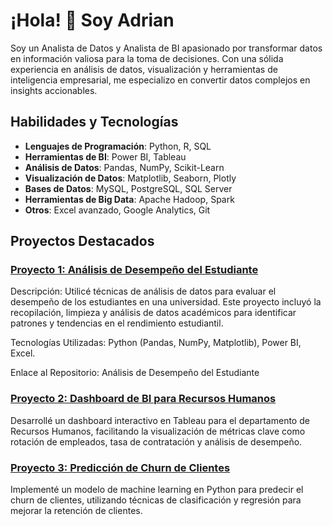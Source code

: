 # ¡Hola! 👋 Soy Adrian

Soy un Analista de Datos y Analista de BI apasionado por transformar datos en información valiosa para la toma de decisiones. Con una sólida experiencia en análisis de datos, visualización y herramientas de inteligencia empresarial, me especializo en convertir datos complejos en insights accionables.

## Habilidades y Tecnologías

- **Lenguajes de Programación**: Python, R, SQL
- **Herramientas de BI**: Power BI, Tableau
- **Análisis de Datos**: Pandas, NumPy, Scikit-Learn
- **Visualización de Datos**: Matplotlib, Seaborn, Plotly
- **Bases de Datos**: MySQL, PostgreSQL, SQL Server
- **Herramientas de Big Data**: Apache Hadoop, Spark
- **Otros**: Excel avanzado, Google Analytics, Git

## Proyectos Destacados

### [Proyecto 1: Análisis de Desempeño del Estudiante]([https://github.com/tu-usuario/proyecto-1](https://github.com/aarm2905/Portafolio-Power-BI/tree/d91358b71d23f3983c8a80a7c2f21701d3c3a0df/Analisis%20de%20desempe%C3%B1o%20academico))
Descripción: Utilicé técnicas de análisis de datos para evaluar el desempeño de los estudiantes en una universidad. Este proyecto incluyó la recopilación, limpieza y análisis de datos académicos para identificar patrones y tendencias en el rendimiento estudiantil.

Tecnologías Utilizadas: Python (Pandas, NumPy, Matplotlib), Power BI, Excel.

Enlace al Repositorio: Análisis de Desempeño del Estudiante

### [Proyecto 2: Dashboard de BI para Recursos Humanos](https://github.com/tu-usuario/proyecto-2)
Desarrollé un dashboard interactivo en Tableau para el departamento de Recursos Humanos, facilitando la visualización de métricas clave como rotación de empleados, tasa de contratación y análisis de desempeño.

### [Proyecto 3: Predicción de Churn de Clientes](https://github.com/tu-usuario/proyecto-3)
Implementé un modelo de machine learning en Python para predecir el churn de clientes, utilizando técnicas de clasificación y regresión para mejorar la retención de clientes.
<!--
**aarm2905/aarm2905** is a ✨ _special_ ✨ repository because its `README.md` (this file) appears on your GitHub profile.

Here are some ideas to get you started:

- 🔭 I’m currently working on ...
- 🌱 I’m currently learning ...
- 👯 I’m looking to collaborate on ...
- 🤔 I’m looking for help with ...
- 💬 Ask me about ...
- 📫 How to reach me: ...
- 😄 Pronouns: ...
- ⚡ Fun fact: ...
-->
